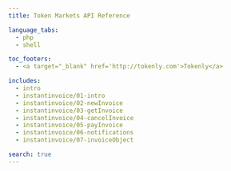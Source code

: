 ```yaml
---
title: Token Markets API Reference

language_tabs:
  - php
  - shell

toc_footers:
  - <a target="_blank" href='http://tokenly.com'>Tokenly</a>

includes:
  - intro
  - instantinvoice/01-intro
  - instantinvoice/02-newInvoice
  - instantinvoice/03-getInvoice
  - instantinvoice/04-cancelInvoice
  - instantinvoice/05-payInvoice
  - instantinvoice/06-notifications
  - instantinvoice/07-invoiceObject

search: true
---
```

